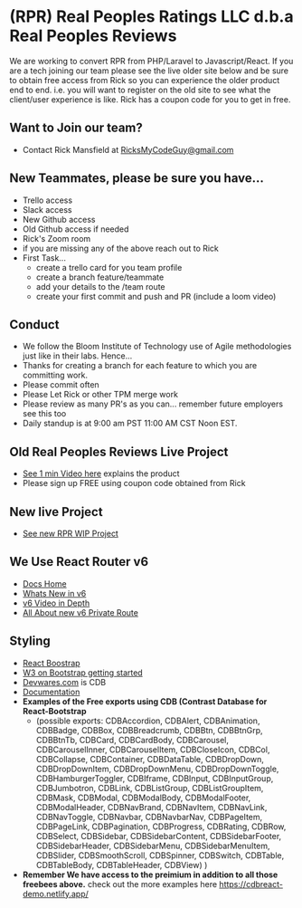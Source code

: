 # (RPR) Real Peoples Ratings LLC d.b.a Real Peoples Reviews

We are working to convert RPR from PHP/Laravel to Javascript/React. If you are a tech joining our team please see the live older site below and be sure to obtain free access from Rick so you can experience the older product end to end. i.e. you will want to register on the old site to see what the client/user experience is like. Rick has a coupon code for you to get in free.

## Want to Join our team?

- Contact Rick Mansfield at RicksMyCodeGuy@gmail.com

## New Teammates, please be sure you have...

- Trello access
- Slack access
- New Github access
- Old Github access if needed
- Rick's Zoom room
- if you are missing any of the above reach out to Rick
- First Task...
  - create a trello card for you team profile
  - create a branch feature/teammate<yourname>
  - add your details to the /team route
  - create your first commit and push and PR (include a loom video)

## Conduct

- We follow the Bloom Institute of Technology use of Agile methodologies just like in their labs. Hence...
- Thanks for creating a branch for each feature to which you are committing work.
- Please commit often
- Please Let Rick or other TPM merge work
- Please review as many PR's as you can... remember future employers see this too
- Daily standup is at 9:00 am PST 11:00 AM CST Noon EST.

## Old Real Peoples Reviews Live Project

- [See 1 min Video here](https://realpeoplesreviews.com/) explains the product
- Please sign up FREE using coupon code obtained from Rick

## New live Project

- [See new RPR WIP Project](https://frontend-rho-seven.vercel.app/)

## We Use React Router v6

- [Docs Home](https://reactrouter.com/docs/en/v6/getting-started/concepts)
- [Whats New in v6](https://ankitkarnak.hashnode.dev/whats-new-in-react-router-v6-an-introductory-guide)
- [v6 Video in Depth](https://www.youtube.com/watch?v=0cSVuySEB0A)
- [All About new v6 Private Route](https://dev.to/iamandrewluca/private-route-in-react-router-v6-lg5)

## Styling 
- [React Boostrap](https://react-bootstrap.github.io/getting-started/introduction/)
- [W3 on Bootstrap getting started](https://www.w3schools.com/bootstrap/bootstrap_get_started.asp)
- [Devwares.com](https://www.devwares.com/) is CDB
- [Documentation](https://www.devwares.com/docs/contrast/react/index)
- __Examples of the Free exports using CDB (Contrast Database for React-Bootstrap__
  - (possible exports: CDBAccordion, CDBAlert, CDBAnimation, CDBBadge, CDBBox, CDBBreadcrumb, CDBBtn, CDBBtnGrp, CDBBtnTb, CDBCard, CDBCardBody, CDBCarousel, CDBCarouselInner, CDBCarouselItem, CDBCloseIcon, CDBCol, CDBCollapse, CDBContainer, CDBDataTable, CDBDropDown, CDBDropDownItem, CDBDropDownMenu, CDBDropDownToggle, CDBHamburgerToggler, CDBIframe, CDBInput, CDBInputGroup, CDBJumbotron, CDBLink, CDBListGroup, CDBListGroupItem, CDBMask, CDBModal, CDBModalBody, CDBModalFooter, CDBModalHeader, CDBNavBrand, CDBNavItem, CDBNavLink, CDBNavToggle, CDBNavbar, CDBNavbarNav, CDBPageItem, CDBPageLink, CDBPagination, CDBProgress, CDBRating, CDBRow, CDBSelect, CDBSidebar, CDBSidebarContent, CDBSidebarFooter, CDBSidebarHeader, CDBSidebarMenu, CDBSidebarMenuItem, CDBSlider, CDBSmoothScroll, CDBSpinner, CDBSwitch, CDBTable, CDBTableBody, CDBTableHeader, CDBView)
)
- __Remember We have access to the preimium in addition to all those freebees above.__ check out the more examples here https://cdbreact-demo.netlify.app/